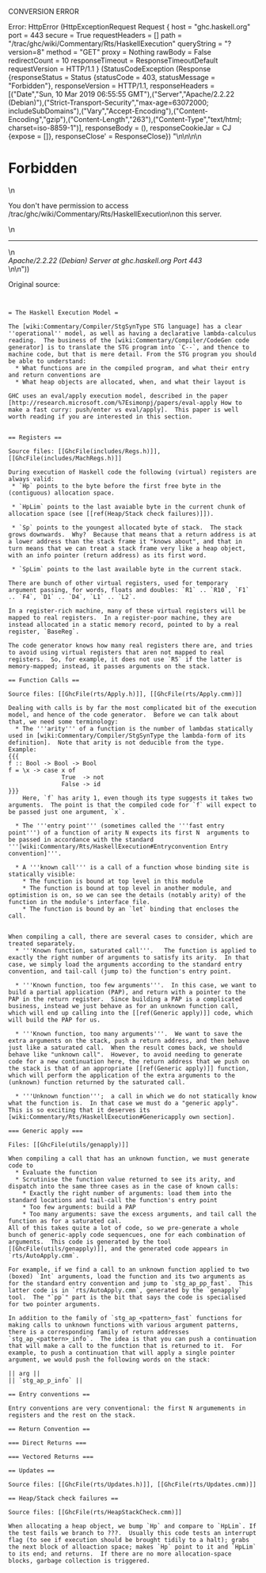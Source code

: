 CONVERSION ERROR

Error: HttpError (HttpExceptionRequest Request {
  host                 = "ghc.haskell.org"
  port                 = 443
  secure               = True
  requestHeaders       = []
  path                 = "/trac/ghc/wiki/Commentary/Rts/HaskellExecution"
  queryString          = "?version=8"
  method               = "GET"
  proxy                = Nothing
  rawBody              = False
  redirectCount        = 10
  responseTimeout      = ResponseTimeoutDefault
  requestVersion       = HTTP/1.1
}
 (StatusCodeException (Response {responseStatus = Status {statusCode = 403, statusMessage = "Forbidden"}, responseVersion = HTTP/1.1, responseHeaders = [("Date","Sun, 10 Mar 2019 06:55:55 GMT"),("Server","Apache/2.2.22 (Debian)"),("Strict-Transport-Security","max-age=63072000; includeSubDomains"),("Vary","Accept-Encoding"),("Content-Encoding","gzip"),("Content-Length","263"),("Content-Type","text/html; charset=iso-8859-1")], responseBody = (), responseCookieJar = CJ {expose = []}, responseClose' = ResponseClose}) "<!DOCTYPE HTML PUBLIC \"-//IETF//DTD HTML 2.0//EN\">\n<html><head>\n<title>403 Forbidden</title>\n</head><body>\n<h1>Forbidden</h1>\n<p>You don't have permission to access /trac/ghc/wiki/Commentary/Rts/HaskellExecution\non this server.</p>\n<hr>\n<address>Apache/2.2.22 (Debian) Server at ghc.haskell.org Port 443</address>\n</body></html>\n"))

Original source:

```trac


= The Haskell Execution Model =

The [wiki:Commentary/Compiler/StgSynType STG language] has a clear ''operational'' model, as well as having a declarative lambda-calculus reading.  The business of the [wiki:Commentary/Compiler/CodeGen code generator] is to translate the STG program into `C--`, and thence to machine code, but that is mere detail. From the STG program you should be able to understand:
  * What functions are in the compiled program, and what their entry and return conventions are
  * What heap objects are allocated, when, and what their layout is

GHC uses an eval/apply execution model, described in the paper [http://research.microsoft.com/%7Esimonpj/papers/eval-apply How to make a fast curry: push/enter vs eval/apply].  This paper is well worth reading if you are interested in this section.


== Registers ==

Source files: [[GhcFile(includes/Regs.h)]], [[GhcFile(includes/MachRegs.h)]]

During execution of Haskell code the following (virtual) registers are always valid:
 * `Hp` points to the byte before the first free byte in the (contiguous) allocation space.

 * `HpLim` points to the last avaiable byte in the current chunk of allocation space (see [[ref(Heap/Stack check failures)]]).

 * `Sp` points to the youngest allocated byte of stack.  The stack grows downwards.  Why?  Because that means that a return address is at a lower address than the stack frame it "knows about", and that in turn means that we can treat a stack frame very like a heap object, with an info pointer (return address) as its first word.

 * `SpLim` points to the last available byte in the current stack.

There are bunch of other virtual registers, used for temporary argument passing, for words, floats and doubles: `R1` .. `R10`, `F1` .. `F4`, `D1` .. `D4`, `L1` .. `L2`.

In a register-rich machine, many of these virtual registers will be mapped to real registers.  In a register-poor machine, they are instead allocated in a static memory record, pointed to by a real register, `BaseReg`.

The code generator knows how many real registers there are, and tries to avoid using virtual registers that aren not mapped to real registers.  So, for example, it does not use `R5` if the latter is memory-mapped; instead, it passes arguments on the stack.

== Function Calls ==

Source files: [[GhcFile(rts/Apply.h)]], [[GhcFile(rts/Apply.cmm)]]

Dealing with calls is by far the most complicated bit of the execution model, and hence of the code generator.  Before we can talk about that, we need some terminology:
  * The '''arity''' of a function is the number of lambdas statically used in [wiki:Commentary/Compiler/StgSynType the lambda-form of its definition].  Note that arity is not deducible from the type.  Example:
{{{
f :: Bool -> Bool -> Bool
f = \x -> case x of 
               True  -> not
               False -> id
}}}
    Here, `f` has arity 1, even though its type suggests it takes two arguments.  The point is that the compiled code for `f` will expect to be passed just one argument, `x`.

  * The '''entry point''' (sometimes called the '''fast entry point''') of a function of arity N expects its first N  arguments to be passed in accordance with the standard '''[wiki:Commentary/Rts/HaskellExecution#Entryconvention Entry convention]'''.

  * A '''known call''' is a call of a function whose binding site is statically visible:
    * The function is bound at top level in this module
    * The function is bound at top level in another module, and optimistion is on, so we can see the details (notably arity) of the function in the module's interface file.
    * The function is bound by an `let` binding that encloses the call.


When compiling a call, there are several cases to consider, which are treated separately.  
  * '''Known function, saturated call'''.   The function is applied to exactly the right number of arguments to satisfy its arity.  In that case, we simply load the arguments according to the standard entry convention, and tail-call (jump to) the function's entry point.

  * '''Known function, too few arguments'''.  In this case, we want to build a partial application (PAP), and return with a pointer to the PAP in the return register.  Since building a PAP is a complicated business, instead we just behave as for an unknown function call, which will end up calling into the [[ref(Generic apply)]] code, which will build the PAP for us.

  * '''Known function, too many arguments'''.  We want to save the extra arguments on the stack, push a return address, and then behave just like a saturated call.  When the result comes back, we should behave like "unknown call".  However, to avoid needing to generate code for a new continuation here, the return address that we push on the stack is that of an appropriate [[ref(Generic apply)]] function, which will perform the application of the extra arguments to the (unknown) function returned by the saturated call.

  * '''Unknown function''';  a call in which we do not statically know what the function is.  In that case we must do a "generic apply".  This is so exciting that it deserves its [wiki:Commentary/Rts/HaskellExecution#Genericapply own section].

=== Generic apply ===

Files: [[GhcFile(utils/genapply)]]

When compiling a call that has an unknown function, we must generate code to
  * Evaluate the function
  * Scrutinise the function value returned to see its arity, and dispatch into the same three cases as in the case of known calls:
    * Exactly the right number of arguments: load them into the standard locations and tail-call the function's entry point
    * Too few arguments: build a PAP
    * Too many arguments: save the excess arguments, and tail call the function as for a saturated cal.
All of this takes quite a lot of code, so we pre-generate a whole bunch of generic-apply code sequencues, one for each combination of arguments.  This code is generated by the tool [[GhcFile(utils/genapply)]], and the generated code appears in `rts/AutoApply.cmm`.

For example, if we find a call to an unknown function applied to two (boxed) `Int` arguments, load the function and its two arguments as for the standard entry convention and jump to `stg_ap_pp_fast`.  This latter code is in `rts/AutoApply.cmm`, generated by the `genapply` tool.  The "`pp`" part is the bit that says the code is specialised for two pointer arguments.

In addition to the family of `stg_ap_<pattern>_fast` functions for making calls to unknown functions with various argument patterns, there is a corresponding family of return addresses `stg_ap_<pattern>_info`.  The idea is that you can push a continuation that will make a call to the function that is returned to it.  For example, to push a continuation that will apply a single pointer argument, we would push the following words on the stack:

|| arg ||
|| `stg_ap_p_info` ||

== Entry conventions ==

Entry conventions are very conventional: the first N argumements in registers and the rest on the stack.

== Return Convention ==

=== Direct Returns ===

=== Vectored Returns ===

== Updates ==

Source files: [[GhcFile(rts/Updates.h)]], [[GhcFile(rts/Updates.cmm)]]

== Heap/Stack check failures ==

Source files: [[GhcFile(rts/HeapStackCheck.cmm)]]

When allocating a heap object, we bump `Hp` and compare to `HpLim`. If the test fails we branch to ???.  Usually this code tests an interrupt flag (to see if execution should be brought tidily to a halt); grabs the next block of alloaction space; makes `Hp` point to it and `HpLim` to its end; and returns.  If there are no more allocation-space blocks, garbage collection is triggered.
```
